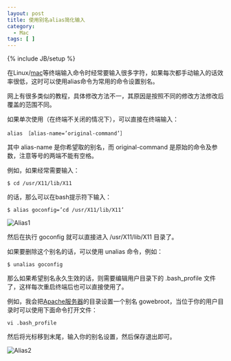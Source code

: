 ```yaml
---
layout: post
title: 使用别名alias简化输入
category:
  - Mac
tags: [ ]
---
```

{% include JB/setup %}

在Linux/[mac][1]等终端输入命令时经常要输入很多字符，如果每次都手动输入的话效率很低，这时可以使用alias命令为常用的命令设置别名。

网上有很多类似的教程，具体修改方法不一，其原因是按照不同的修改方法修改后覆盖的范围不同。

如果单次使用（在终端不关闭的情况下），可以直接在终端输入：

    alias ［alias-name=’original-command’］

其中 alias-name 是你希望取的别名，而 original-command 是原始的命令及参数，注意等号的两端不能有空格。

例如，如果经常需要输入：

    $ cd /usr/X11/lib/X11

的话，那么可以在bash提示符下输入：

    $ alias goconfig=’cd /usr/X11/lib/X11’

![Alias1][2]

然后在执行 goconfig 就可以直接进入 /usr/X11/lib/X11 目录了。

如果要删除这个别名的话，可以使用 unalias 命令，例如：

    $ unalias goconfig

那么如果希望别名永久生效的话，则需要编辑用户目录下的 .bash_profile 文件了，这样每次重启终端后也可以直接使用了。

例如，我会把[Apache服务器][3]的目录设置一个别名 gowebroot，当位于你的用户目录时可以使用下面命令打开文件：

    vi .bash_profile

然后将光标移到末尾，输入你的别名设置，然后保存退出即可。

![Alias2][4]

 [1]: http://jiguang.github.com/index.php/tag/mac/ "mac"
 [2]: http://jiguang.github.com/content/uploads/2012/03/alias1.png "alias1.png"
 [3]: http://jiguang.github.com/index.php/2011/11/mac-lion-apache-php-environment/
 [4]: http://jiguang.github.com/content/uploads/2012/03/alias2.png "alias2.png"